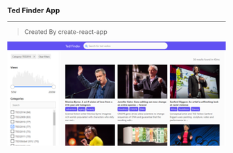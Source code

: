 ### Ted Finder App

------------
> Created By create-react-app

![ted pic](https://github.com/wzhkobe2408/ted_finder/blob/master/ted.png "ted pic")
